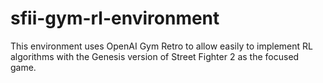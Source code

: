 # sfii-gym-rl-environment
This environment uses OpenAI Gym Retro to allow easily to implement RL algorithms with the Genesis version of Street Fighter 2 as the focused game.
